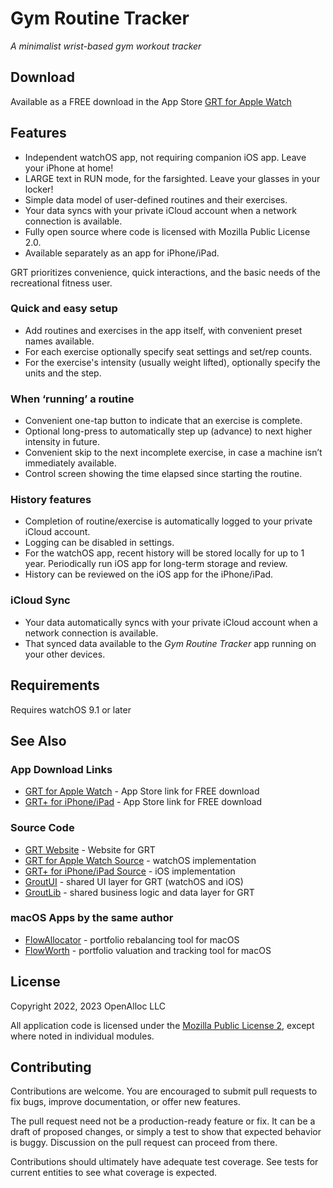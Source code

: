# Gym Routine Tracker

_A minimalist wrist-based gym workout tracker_

## Download

Available as a FREE download in the App Store [GRT for Apple Watch](https://apps.apple.com/us/app/gym-routine-tracker/id6444747204)

## Features

- Independent watchOS app, not requiring companion iOS app. Leave your iPhone at home!
- LARGE text in RUN mode, for the farsighted. Leave your glasses in your locker!
- Simple data model of user-defined routines and their exercises.
- Your data syncs with your private iCloud account when a network connection is available.
- Fully open source where code is licensed with Mozilla Public License 2.0.
- Available separately as an app for iPhone/iPad.

GRT prioritizes convenience, quick interactions, and the basic needs of the recreational fitness user.

### Quick and easy setup

- Add routines and exercises in the app itself, with convenient preset names available.
- For each exercise optionally specify seat settings and set/rep counts. 
- For the exercise's intensity (usually weight lifted), optionally specify the units and the step.

### When ‘running’ a routine

- Convenient one-tap button to indicate that an exercise is complete.
- Optional long-press to automatically step up (advance) to next higher intensity in future.
- Convenient skip to the next incomplete exercise, in case a machine isn’t immediately available.
- Control screen showing the time elapsed since starting the routine.

### History features

- Completion of routine/exercise is automatically logged to your private iCloud account.
- Logging can be disabled in settings.
- For the watchOS app, recent history will be stored locally for up to 1 year. Periodically run iOS app for long-term storage and review.
- History can be reviewed on the iOS app for the iPhone/iPad.

### iCloud Sync

- Your data automatically syncs with your private iCloud account when a network connection is available.
- That synced data available to the _Gym Routine Tracker_ app running on your other devices.

## Requirements

Requires watchOS 9.1 or later

## See Also

### App Download Links

* [GRT for Apple Watch](https://apps.apple.com/us/app/gym-routine-tracker/id6444747204) - App Store link for FREE download
* [GRT+ for iPhone/iPad](https://apps.apple.com/us/app/gym-routine-tracker/id1662243916) - App Store link for FREE download

### Source Code

* [GRT Website](https://gym-routine-tracker.github.io) - Website for GRT
* [GRT for Apple Watch Source](https://github.com/gym-routine-tracker/Gym-Routine-Tracker-Watch-App) - watchOS implementation
* [GRT+ for iPhone/iPad Source](https://github.com/gym-routine-tracker/Gym-Routine-Tracker-Plus-App) - iOS implementation
* [GroutUI](https://github.com/gym-routine-tracker/GroutUI) - shared UI layer for GRT (watchOS and iOS)
* [GroutLib](https://github.com/gym-routine-tracker/GroutLib) - shared business logic and data layer for GRT

### macOS Apps by the same author

* [FlowAllocator](https://openalloc.github.io/FlowAllocator/index.html) - portfolio rebalancing tool for macOS
* [FlowWorth](https://openalloc.github.io/FlowWorth/index.html) - portfolio valuation and tracking tool for macOS

## License

Copyright 2022, 2023 OpenAlloc LLC

All application code is licensed under the [Mozilla Public License 2](https://www.mozilla.org/en-US/MPL/2.0/), except where noted in individual modules.

## Contributing

Contributions are welcome. You are encouraged to submit pull requests to fix bugs, improve documentation, or offer new features. 

The pull request need not be a production-ready feature or fix. It can be a draft of proposed changes, or simply a test to show that expected behavior is buggy. Discussion on the pull request can proceed from there.

Contributions should ultimately have adequate test coverage. See tests for current entities to see what coverage is expected.
